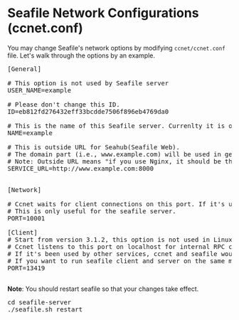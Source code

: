 # Seafile Network Configurations (ccnet.conf)

You may change Seafile's network options by modifying `ccnet/ccnet.conf` file. Let's walk through the options by an example.

<pre>
[General]

# This option is not used by Seafile server
USER_NAME=example

# Please don't change this ID.
ID=eb812fd276432eff33bcdde7506f896eb4769da0

# This is the name of this Seafile server. Currenlty it is only used in Seafile client's log.
NAME=example

# This is outside URL for Seahub(Seafile Web). 
# The domain part (i.e., www.example.com) will be used in generating share links and download/upload file via web.
# Note: Outside URL means "if you use Nginx, it should be the Nginx's address"
SERVICE_URL=http://www.example.com:8000


[Network]

# Ccnet waits for client connections on this port. If it's used by other services, please change it.
# This is only useful for the seafile server.
PORT=10001

[Client]
# Start from version 3.1.2, this option is not used in Linux server and client. Unix socket is used instead.
# Ccnet listens to this port on localhost for internal RPC calls.
# If it's been used by other services, ccnet and seafile would not be able to run.
# If you want to run seafile client and server on the same machine, change this port for the client.
PORT=13419

</pre>

**Note**: You should restart seafile so that your changes take effect.

<pre>
cd seafile-server
./seafile.sh restart
</pre>
